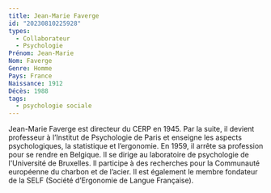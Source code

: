 ```yaml
---
title: Jean-Marie Faverge 
id: "20230810225928"
types:
  - Collaborateur
  - Psychologie
Prénom: Jean-Marie
Nom: Faverge
Genre: Homme
Pays: France
Naissance: 1912
Décès: 1988
tags:
  - psychologie sociale
---
```


Jean-Marie Faverge est directeur du CERP en 1945. Par la suite, il devient professeur à l’Institut de Psychologie de Paris et enseigne les aspects psychologiques, la statistique et l’ergonomie. En 1959, il arrête sa profession pour se rendre en Belgique. Il se dirige au laboratoire de psychologie de l'Université de Bruxelles. Il participe à des recherches pour la Communauté européenne du charbon et de l’acier. Il est également le membre fondateur de la SELF (Société d’Ergonomie de Langue Française).  